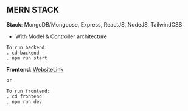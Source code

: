 ## MERN STACK 

**Stack**: MongoDB/Mongoose, Express, ReactJS, NodeJS, TailwindCSS
+ With Model & Controller architecture

```
To run backend:
. cd backend
. npm run start
```

**Frontend**: [WebsiteLink](cipherschool-assignment-by-araf.netlify.app)
```
or

To run frontend:
. cd frontend
. npm run dev
```
